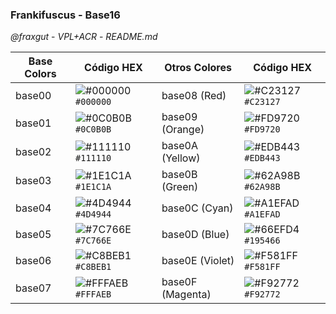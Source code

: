 ### Frankifuscus - Base16
*@fraxgut* - *VPL+ACR* - *README.md*

| Base Colors | Código HEX | Otros Colores | Código HEX |
|-------------|------------|---------------|------------|
| base00      | ![#000000](https://placehold.co/15x15/000000/000000.png) `#000000`  | base08 (Red) | ![#C23127](https://placehold.co/15x15/C23127/C23127.png) `#C23127`  |
| base01      | ![#0C0B0B](https://placehold.co/15x15/0C0B0B/0C0B0B.png) `#0C0B0B`  | base09 (Orange) | ![#FD9720](https://placehold.co/15x15/FD9720/FD9720.png) `#FD9720`  |
| base02      | ![#111110](https://placehold.co/15x15/111110/111110.png) `#111110`  | base0A (Yellow) | ![#EDB443](https://placehold.co/15x15/EDB443/EDB443.png) `#EDB443`  |
| base03      | ![#1E1C1A](https://placehold.co/15x15/1E1C1A/1E1C1A.png) `#1E1C1A`  | base0B (Green) | ![#62A98B](https://placehold.co/15x15/62A98B/62A98B.png) `#62A98B`  |
| base04      | ![#4D4944](https://placehold.co/15x15/4D4944/4D4944.png) `#4D4944`  | base0C (Cyan) | ![#A1EFAD](https://placehold.co/15x15/A1EFAD/A1EFAD.png) `#A1EFAD`  |
| base05      | ![#7C766E](https://placehold.co/15x15/7C766E/7C766E.png) `#7C766E`  | base0D (Blue) | ![#66EFD4](https://placehold.co/15x15/66EFD4/66EFD4.png) `#195466`  |
| base06      | ![#C8BEB1](https://placehold.co/15x15/C8BEB1/C8BEB1.png) `#C8BEB1`  | base0E (Violet) | ![#F581FF](https://placehold.co/15x15/F581FF/F581FF.png) `#F581FF`  |
| base07      | ![#FFFAEB](https://placehold.co/15x15/FFFAEB/FFFAEB.png) `#FFFAEB`  | base0F (Magenta) | ![#F92772](https://placehold.co/15x15/F92772/F92772.png) `#F92772`  |
